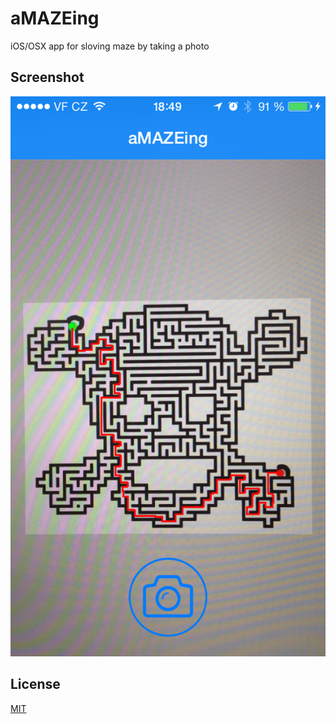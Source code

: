 # aMAZEing

iOS/OSX app for sloving maze by taking a photo

Screenshot
----------

![Screenshot](https://raw.githubusercontent.com/alex-alex/aMAZEing/master/Screenshot.png)

License
-------
[MIT](https://github.com/alex-alex/aMAZEing/blob/master/LICENSE)
